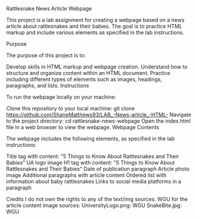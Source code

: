 Rattlesnake News Article Webpage

This project is a lab assignment for creating a webpage based on a news article about rattlesnakes and their babies. The goal is to practice HTML markup and include various elements as specified in the lab instructions.

Purpose

The purpose of this project is to:

Develop skills in HTML markup and webpage creation.
Understand how to structure and organize content within an HTML document.
Practice including different types of elements such as images, headings, paragraphs, and lists.
Instructions

To run the webpage locally on your machine:

Clone this repository to your local machine:
git clone <https://github.com/ShaneMatthews93/LAB_-News-article_-HTML->
Navigate to the project directory:
cd rattlesnake-news-webpage
Open the index.html file in a web browser to view the webpage.
Webpage Contents

The webpage includes the following elements, as specified in the lab instructions:

Title tag with content: "5 Things to Know About Rattlesnakes and Their Babies"
UA logo image
H1 tag with content: "5 Things to Know About Rattlesnakes and Their Babies"
Date of publication paragraph
Article photo image
Additional paragraphs with article content
Ordered list with information about baby rattlesnakes
Links to social media platforms in a paragraph


Credits
I do not own the rights to any of the text/img sources. 
WGU for the article content
Image sources:
UniversityLogo.png: WGU
SnakeBite.jpg: WGU